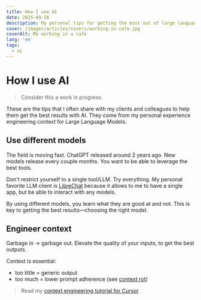 ```yaml
---
title: How I use AI
date: 2025-09-26
description: My personal tips for getting the most out of large language models.
cover: /images/articles/covers/working-in-cafe.jpg
coverAlt: Me working in a cafe
lang: 'en'
tags:
  - ai
---
```



# How I use AI

> Consider this a work in progress.

These are the tips that I often share with my clients and colleagues to help them get the best results with AI. They come from my personal experience engineering context for Large Language Models.

## Use different models

The field is moving fast. ChatGPT released around 2 years ago. New models release every couple months. You want to be able to leverage the best tools.

Don't restrict yourself to a single tool/LLM. Try everything. My personal favorite LLM client is [LibreChat](https://librechat.ai) because it allows to me to have a single app, but be able to interact with any models.

By using different models, you learn what they are good at and not. This is key to getting the best results—choosing the right model.

## Engineer context

Garbage in -> garbage out. Elevate the quality of your inputs, to get the best outputs.

<article-image src="/images/articles/ai-guide/garbage-in-garbage-out.png" alt="Poop emoji -> LLM -> poop emoji" title="Garbage in, garbage out">
</article-image>

Context is essential:
- too little = generic output
- too much = lower prompt adherence (see [context rot](https://research.trychroma.com/context-rot))

> Read my [context engineering tutorial for Cursor](/blog/vibe-coding-tutorial).
